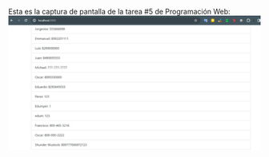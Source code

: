 Esta es la captura de pantalla de la tarea #5 de Programación Web:
![Mi captura de Pantalla](screenshot.jpg)
